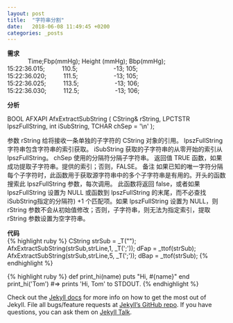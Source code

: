 ```yaml
---
layout: post
title:  "字符串分割"
date:   2018-06-08 11:49:45 +0200
categories: _posts
---
```

**需求**  
&nbsp;&nbsp;&nbsp;&nbsp;&nbsp;&nbsp;&nbsp;&nbsp;&nbsp;&nbsp;&nbsp;&nbsp;Time;Fbp(mmHg); Height (mmHg); Bbp(mmHg);  
15:22:36.015;&nbsp;&nbsp;&nbsp;&nbsp;&nbsp;&nbsp;&nbsp;&nbsp;&nbsp;&nbsp;110.5;&nbsp;&nbsp;&nbsp;&nbsp;&nbsp;&nbsp;&nbsp;&nbsp;&nbsp;&nbsp;&nbsp;&nbsp;&nbsp;&nbsp;&nbsp;&nbsp;&nbsp;&nbsp;&nbsp;&nbsp;&nbsp;-13; 105;  
15:22:36.020;&nbsp;&nbsp;&nbsp;&nbsp;&nbsp;&nbsp;&nbsp;&nbsp;&nbsp;&nbsp;111.5;&nbsp;&nbsp;&nbsp;&nbsp;&nbsp;&nbsp;&nbsp;&nbsp;&nbsp;&nbsp;&nbsp;&nbsp;&nbsp;&nbsp;&nbsp;&nbsp;&nbsp;&nbsp;&nbsp;&nbsp;&nbsp;-13; 105;  
15:22:36.025;&nbsp;&nbsp;&nbsp;&nbsp;&nbsp;&nbsp;&nbsp;&nbsp;&nbsp;&nbsp;113.5;&nbsp;&nbsp;&nbsp;&nbsp;&nbsp;&nbsp;&nbsp;&nbsp;&nbsp;&nbsp;&nbsp;&nbsp;&nbsp;&nbsp;&nbsp;&nbsp;&nbsp;&nbsp;&nbsp;&nbsp;&nbsp;-13; 106;  
15:22:36.030;&nbsp;&nbsp;&nbsp;&nbsp;&nbsp;&nbsp;&nbsp;&nbsp;&nbsp;&nbsp;112.5;&nbsp;&nbsp;&nbsp;&nbsp;&nbsp;&nbsp;&nbsp;&nbsp;&nbsp;&nbsp;&nbsp;&nbsp;&nbsp;&nbsp;&nbsp;&nbsp;&nbsp;&nbsp;&nbsp;&nbsp;&nbsp;-13; 106;  

**分析**

BOOL AFXAPI AfxExtractSubString (
CString& rString,
LPCTSTR lpszFullString,
int iSubString,
TCHAR chSep = '\n'
);

参数
rString
给将接收一条单独的子字符的 CString 对象的引用。
lpszFullString
字符串包含字符串的索引获取。
iSubString
获取的子字符串的从零开始的索引从 lpszFullString。
chSep
使用的分隔符分隔子字符串。
返回值
TRUE 函数，如果成功提取子字符串。提供的索引；否则，FALSE。
备注
如果已知的唯一字符分隔每个子字符时，此函数用于获取源字符串中的多个子字符串是有用的。开头的函数搜索此 lpszFullString 参数，每次调用。
此函数将返回 false，或者如果 lpszFullString 设置为 NULL 或函数到 lpszFullString 的末尾，而不必查找 iSubString指定的分隔符) +1 个匹配项。如果 lpszFullString 设置为 NULL，则 rString 参数不会从初始值修改；否则，子字符串，则无法为指定索引，提取 rString 参数设置为空字符串。

**代码**  
{% highlight ruby %}
CString strSub = _T(\"\");
AfxExtractSubString(strSub,strLine,1, _T(\';\'));
dFap = _ttof(strSub);
AfxExtractSubString(strSub,strLine,5, _T(\';\'));
dBap = _ttof(strSub);
{% endhighlight %}

{% highlight ruby %}
def print_hi(name)
  puts "Hi, #{name}"
end
print_hi('Tom')
#=> prints 'Hi, Tom' to STDOUT.
{% endhighlight %}

Check out the [Jekyll docs][jekyll-docs] for more info on how to get the most out of Jekyll. File all bugs/feature requests at [Jekyll’s GitHub repo][jekyll-gh]. If you have questions, you can ask them on [Jekyll Talk][jekyll-talk].

[jekyll-docs]: http://jekyllrb.com/docs/home
[jekyll-gh]:   https://github.com/jekyll/jekyll
[jekyll-talk]: https://talk.jekyllrb.com/
